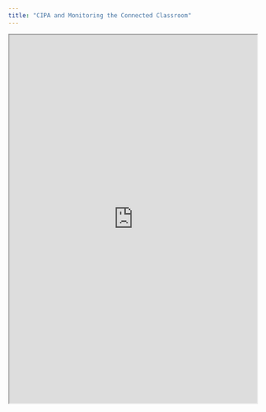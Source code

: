 ```yaml
---
title: "CIPA and Monitoring the Connected Classroom"
---
```



<iframe height="750" width="100%" src="https://ewelton.github.io/ktest/wiki.html#CIPA%20and%20Monitoring%20the%20Connected%20Classroom"></iframe>
